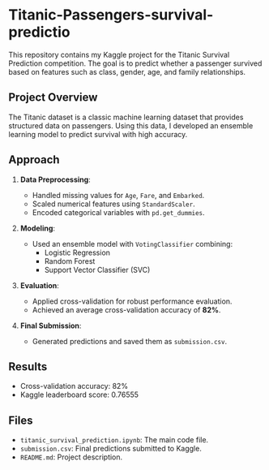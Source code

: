 # Titanic-Passengers-survival-predictio
This repository contains my Kaggle project for the Titanic Survival Prediction competition. The goal is to predict whether a passenger survived based on features such as class, gender, age, and family relationships.

## Project Overview
The Titanic dataset is a classic machine learning dataset that provides structured data on passengers. Using this data, I developed an ensemble learning model to predict survival with high accuracy.

## Approach
1. **Data Preprocessing**:
   - Handled missing values for `Age`, `Fare`, and `Embarked`.
   - Scaled numerical features using `StandardScaler`.
   - Encoded categorical variables with `pd.get_dummies`.

2. **Modeling**:
   - Used an ensemble model with `VotingClassifier` combining:
     - Logistic Regression
     - Random Forest
     - Support Vector Classifier (SVC)

3. **Evaluation**:
   - Applied cross-validation for robust performance evaluation.
   - Achieved an average cross-validation accuracy of **82%**.

4. **Final Submission**:
   - Generated predictions and saved them as `submission.csv`.

## Results
- Cross-validation accuracy: 82%
- Kaggle leaderboard score: 0.76555

## Files
-  `titanic_survival_prediction.ipynb`: The main code file.
- `submission.csv`: Final predictions submitted to Kaggle.
- `README.md`: Project description.

